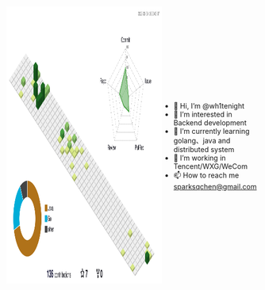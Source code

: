 <div style="display: flex;justify-content: space-around;align-items: center;">
<div>
  <a href="https://github.com/wh1tenight">
    <img height="560px" src="./profile-3d-contrib/profile-green-animate.svg">
  </a>
</div>
  
- 👋 Hi, I’m @wh1tenight
- 👀 I’m interested in Backend development
- 🌱 I’m currently learning golang、java and distributed system
- 💞️ I’m working in Tencent/WXG/WeCom
- 📫 How to reach me sparksqchen@gmail.com

<!---
wh1tenight/wh1tenight is a ✨ special ✨ repository because its `README.md` (this file) appears on your GitHub profile.
You can click the Preview link to take a look at your changes.
--->
